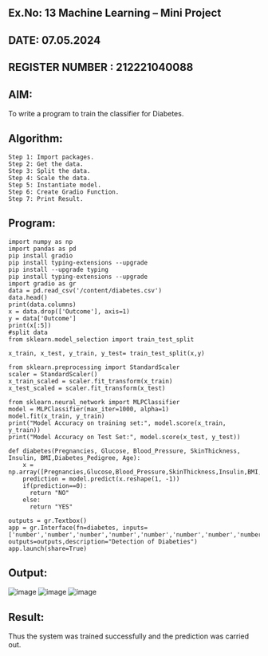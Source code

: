 ## Ex.No: 13 Machine Learning – Mini Project  
## DATE:   07.05.2024                                                                          
## REGISTER NUMBER : 212221040088
##
## AIM:  
To write a program to train the classifier for Diabetes.
##  Algorithm:
```
Step 1: Import packages. 
Step 2: Get the data. 
Step 3: Split the data. 
Step 4: Scale the data. 
Step 5: Instantiate model. 
Step 6: Create Gradio Function. 
Step 7: Print Result.
```

## Program:

```
import numpy as np
import pandas as pd
pip install gradio
pip install typing-extensions --upgrade
pip install --upgrade typing
pip install typing-extensions --upgrade
import gradio as gr
data = pd.read_csv('/content/diabetes.csv')
data.head()
print(data.columns)
x = data.drop(['Outcome'], axis=1)
y = data['Outcome']
print(x[:5])
#split data
from sklearn.model_selection import train_test_split

x_train, x_test, y_train, y_test= train_test_split(x,y)

from sklearn.preprocessing import StandardScaler
scaler = StandardScaler()
x_train_scaled = scaler.fit_transform(x_train)
x_test_scaled = scaler.fit_transform(x_test)

from sklearn.neural_network import MLPClassifier
model = MLPClassifier(max_iter=1000, alpha=1)
model.fit(x_train, y_train)
print("Model Accuracy on training set:", model.score(x_train, y_train))
print("Model Accuracy on Test Set:", model.score(x_test, y_test))

def diabetes(Pregnancies, Glucose, Blood_Pressure, SkinThickness, Insulin, BMI,Diabetes_Pedigree, Age):
    x = np.array([Pregnancies,Glucose,Blood_Pressure,SkinThickness,Insulin,BMI,Diabetes_Pedigree,Age])
    prediction = model.predict(x.reshape(1, -1))
    if(prediction==0):
      return "NO"
    else:
      return "YES"

outputs = gr.Textbox()
app = gr.Interface(fn=diabetes, inputs=['number','number','number','number','number','number','number','number'], outputs=outputs,description="Detection of Diabeties")
app.launch(share=True)
```


## Output:
![image](https://github.com/Leela1822/AI_Lab_2023-2024/assets/106167639/c45b413e-bc52-4392-ae3a-d695fba51be6)
![image](https://github.com/Leela1822/AI_Lab_2023-2024/assets/106167639/80af811a-0367-4a56-a1db-9db54cd76c34)
![image](https://github.com/Leela1822/AI_Lab_2023-2024/assets/106167639/b27733e3-9a69-40de-8914-dd0d3c746abc)

## Result:
Thus the system was trained successfully and the prediction was carried out.

